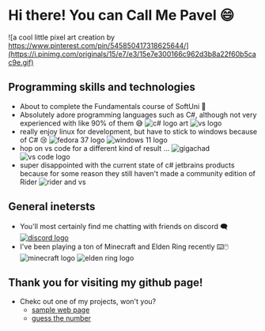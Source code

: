 # Hi there! You can Call Me Pavel 😄
![a cool little pixel art creation by https://www.pinterest.com/pin/545850417318625644/](https://i.pinimg.com/originals/15/e7/e3/15e7e300166c962d3b8a22f60b5cac9e.gif)

## Programming skills and technologies
- About to complete the Fundamentals course of SoftUni 🏫
- Absolutely adore programming languages such as C#, although not very experienced with like 90% of them 😅
![c# logo art](https://www.freeiconspng.com/uploads/c-logo-icon-18.png)
![vs logo](https://static.wikia.nocookie.net/logopedia/images/e/ec/Microsoft_Visual_Studio_2022.svg/revision/latest/scale-to-width-down/250?cb=20211027141551)
- really enjoy linux for development, but have to stick to windows because of C# 😢
![fedora 37 logo](https://user-images.githubusercontent.com/114023028/205453582-8c396b92-4d08-40a1-b8cc-476ed4dd93df.png)
![windows 11 logo](https://user-images.githubusercontent.com/114023028/205453653-1a7b812a-afdd-4f13-838b-d5356195e45a.png)
- hop on vs code for a different kind of result ...
![gigachad](https://user-images.githubusercontent.com/114023028/205453805-38d012cc-f0cc-4bb4-934d-7dd6e4583f12.png)
![vs code logo](https://user-images.githubusercontent.com/114023028/205453676-9409fe77-bd5c-46ee-a0c4-78c7ac558b3c.png)
- super disappointed with the current state of c# jetbrains products because for some reason they still haven't made a community edition of Rider
![rider and vs](https://user-images.githubusercontent.com/114023028/205453719-97c412ae-b80e-474f-99dc-a3f2ccd760ea.png)

## General inetersts
- You'll most certainly find me chatting with friends on discord 🗨️
[![discord logo](https://user-images.githubusercontent.com/114023028/205453484-a3b2eef2-fb80-4c80-99a1-24df2c9695ec.png)](https://www.discord.com)
- I've been playing a ton of Minecraft and Elden Ring recently ⌨️🖱️
![minecraft logo](https://user-images.githubusercontent.com/114023028/205453560-fdea63b0-4165-4114-82ea-2d11720510d2.png)
![elden ring logo](https://user-images.githubusercontent.com/114023028/205453438-bbf22f19-5db8-4402-aeae-7e1b00c19eb9.png)

## Thank you for visiting my github page!
- Chekc out one of my projects, won't you?
  - [sample web page](https://github.com/PavelStoyanov06/Sample-Page)
  - [guess the number](https://github.com/PavelStoyanov06/Guess-The-Number)
